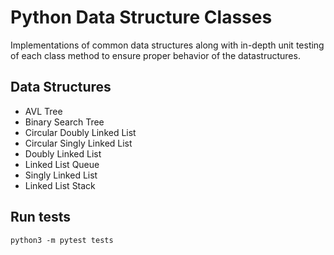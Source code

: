 # Python Data Structure Classes
Implementations of common data structures along with in-depth unit testing of each class method to ensure proper behavior of the datastructures.

## Data Structures
* AVL Tree
* Binary Search Tree
* Circular Doubly Linked List
* Circular Singly Linked List
* Doubly Linked List
* Linked List Queue
* Singly Linked List
* Linked List Stack

## Run tests
```
python3 -m pytest tests
```
